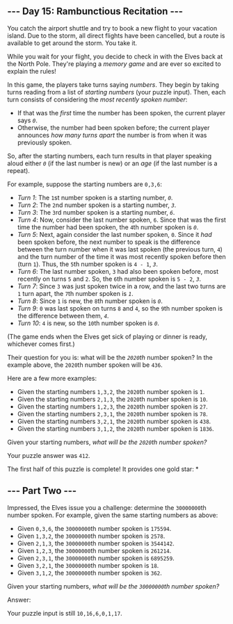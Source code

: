 

--- Day 15: Rambunctious Recitation ---
---------------------------------------

You catch the airport shuttle and try to book a new flight to your vacation island. Due to the storm, all direct flights have been cancelled, but a route is available to get around the storm. You take it.


While you wait for your flight, you decide to check in with the Elves back at the North Pole. They're playing a *memory game* and are ever so excited to explain the rules!


In this game, the players take turns saying *numbers*. They begin by taking turns reading from a list of *starting numbers* (your puzzle input). Then, each turn consists of considering the *most recently spoken number*:


* If that was the *first* time the number has been spoken, the current player says *`0`*.
* Otherwise, the number had been spoken before; the current player announces *how many turns apart* the number is from when it was previously spoken.


So, after the starting numbers, each turn results in that player speaking aloud either *`0`* (if the last number is new) or an *age* (if the last number is a repeat).


For example, suppose the starting numbers are `0,3,6`:


* *Turn 1*: The `1`st number spoken is a starting number, *`0`*.
* *Turn 2*: The `2`nd number spoken is a starting number, *`3`*.
* *Turn 3*: The `3`rd number spoken is a starting number, *`6`*.
* *Turn 4*: Now, consider the last number spoken, `6`. Since that was the first time the number had been spoken, the `4`th number spoken is *`0`*.
* *Turn 5*: Next, again consider the last number spoken, `0`. Since it *had* been spoken before, the next number to speak is the difference between the turn number when it was last spoken (the previous turn, `4`) and the turn number of the time it was most recently spoken before then (turn `1`). Thus, the `5`th number spoken is `4 - 1`, *`3`*.
* *Turn 6*: The last number spoken, `3` had also been spoken before, most recently on turns `5` and `2`. So, the `6`th number spoken is `5 - 2`, *`3`*.
* *Turn 7*: Since `3` was just spoken twice in a row, and the last two turns are `1` turn apart, the `7`th number spoken is *`1`*.
* *Turn 8*: Since `1` is new, the `8`th number spoken is *`0`*.
* *Turn 9*: `0` was last spoken on turns `8` and `4`, so the `9`th number spoken is the difference between them, *`4`*.
* *Turn 10*: `4` is new, so the `10`th number spoken is *`0`*.


(The game ends when the Elves get sick of playing or dinner is ready, whichever comes first.)


Their question for you is: what will be the *`2020`th* number spoken? In the example above, the `2020`th number spoken will be `436`.


Here are a few more examples:


* Given the starting numbers `1,3,2`, the `2020`th number spoken is `1`.
* Given the starting numbers `2,1,3`, the `2020`th number spoken is `10`.
* Given the starting numbers `1,2,3`, the `2020`th number spoken is `27`.
* Given the starting numbers `2,3,1`, the `2020`th number spoken is `78`.
* Given the starting numbers `3,2,1`, the `2020`th number spoken is `438`.
* Given the starting numbers `3,1,2`, the `2020`th number spoken is `1836`.


Given your starting numbers, *what will be the `2020`th number spoken?*



Your puzzle answer was `412`.

The first half of this puzzle is complete! It provides one gold star: \*


--- Part Two ---
----------------

Impressed, the Elves issue you a challenge: determine the `30000000`th number spoken. For example, given the same starting numbers as above:


* Given `0,3,6`, the `30000000`th number spoken is `175594`.
* Given `1,3,2`, the `30000000`th number spoken is `2578`.
* Given `2,1,3`, the `30000000`th number spoken is `3544142`.
* Given `1,2,3`, the `30000000`th number spoken is `261214`.
* Given `2,3,1`, the `30000000`th number spoken is `6895259`.
* Given `3,2,1`, the `30000000`th number spoken is `18`.
* Given `3,1,2`, the `30000000`th number spoken is `362`.


Given your starting numbers, *what will be the `30000000`th number spoken?*



Answer:  


Your puzzle input is still `10,16,6,0,1,17`.

